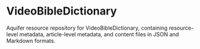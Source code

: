 # VideoBibleDictionary
Aquifer resource repository for VideoBibleDictionary, containing resource-level metadata, article-level metadata, and content files in JSON and Markdown formats.
